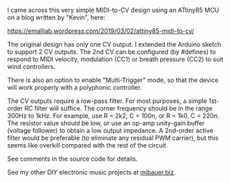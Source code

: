 I came across this very simple MIDI-to-CV design using an ATtiny85 MCU on a blog written by "Kevin", here:

https://emalliab.wordpress.com/2019/03/02/attiny85-midi-to-cv/

The original design has only one CV output. I extended the Arduino sketch to support 2 CV outputs. 
The 2nd CV can be configured (by #defines) to respond to MIDI velocity, modulation (CC1) or breath pressure (CC2) to suit wind controllers.

There is also an option to enable "Multi-Trigger" mode, so that the device will work properly with a polyphonic controller.

The CV outputs require a low-pass filter. For most purposes, a simple 1st-order RC filter will suffice. The corner frequency
should be in the range 300Hz to 1kHz. For example, use R = 2k2, C = 100n, or R = 1k0, C = 220n. The resistor value should be low,
or use an op-amp unity-gain buffer (voltage follower) to obtain a low output impedance. A 2nd-order active filter would be
preferable (to eliminate any residual PWM carrier), but this seems like overkill compared with the rest of the circuit.

See comments in the source code for details.

See my other DIY electronic music projects at [mjbauer.biz](https://www.mjbauer.biz/).
